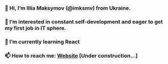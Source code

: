 ### 👋 Hi, I’m **Illia Maksymov** (@imksmv) from Ukraine.
### 👀 I’m interested in constant self-development and eager to get my first job in IT sphere.
### 🌱 I’m currently learning **React**
### 📫 How to reach me: [Website](https://illia-maksymov.com/) [Under construction...]
